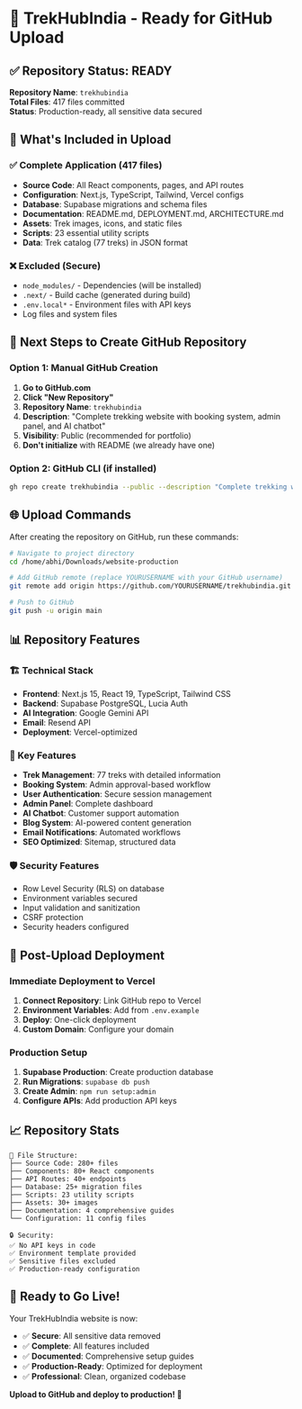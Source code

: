 # 🚀 TrekHubIndia - Ready for GitHub Upload

## ✅ Repository Status: READY

**Repository Name**: `trekhubindia`  
**Total Files**: 417 files committed  
**Status**: Production-ready, all sensitive data secured  

## 📁 What's Included in Upload

### ✅ Complete Application (417 files)
- **Source Code**: All React components, pages, and API routes
- **Configuration**: Next.js, TypeScript, Tailwind, Vercel configs
- **Database**: Supabase migrations and schema files
- **Documentation**: README.md, DEPLOYMENT.md, ARCHITECTURE.md
- **Assets**: Trek images, icons, and static files
- **Scripts**: 23 essential utility scripts
- **Data**: Trek catalog (77 treks) in JSON format

### ❌ Excluded (Secure)
- `node_modules/` - Dependencies (will be installed)
- `.next/` - Build cache (generated during build)
- `.env.local*` - Environment files with API keys
- Log files and system files

## 🔧 Next Steps to Create GitHub Repository

### Option 1: Manual GitHub Creation
1. **Go to GitHub.com**
2. **Click "New Repository"**
3. **Repository Name**: `trekhubindia`
4. **Description**: "Complete trekking website with booking system, admin panel, and AI chatbot"
5. **Visibility**: Public (recommended for portfolio)
6. **Don't initialize** with README (we already have one)

### Option 2: GitHub CLI (if installed)
```bash
gh repo create trekhubindia --public --description "Complete trekking website with booking system, admin panel, and AI chatbot"
```

## 🌐 Upload Commands

After creating the repository on GitHub, run these commands:

```bash
# Navigate to project directory
cd /home/abhi/Downloads/website-production

# Add GitHub remote (replace YOURUSERNAME with your GitHub username)
git remote add origin https://github.com/YOURUSERNAME/trekhubindia.git

# Push to GitHub
git push -u origin main
```

## 📊 Repository Features

### 🏗️ Technical Stack
- **Frontend**: Next.js 15, React 19, TypeScript, Tailwind CSS
- **Backend**: Supabase PostgreSQL, Lucia Auth
- **AI Integration**: Google Gemini API
- **Email**: Resend API
- **Deployment**: Vercel-optimized

### 🎯 Key Features
- **Trek Management**: 77 treks with detailed information
- **Booking System**: Admin approval-based workflow
- **User Authentication**: Secure session management
- **Admin Panel**: Complete dashboard
- **AI Chatbot**: Customer support automation
- **Blog System**: AI-powered content generation
- **Email Notifications**: Automated workflows
- **SEO Optimized**: Sitemap, structured data

### 🛡️ Security Features
- Row Level Security (RLS) on database
- Environment variables secured
- Input validation and sanitization
- CSRF protection
- Security headers configured

## 🚀 Post-Upload Deployment

### Immediate Deployment to Vercel
1. **Connect Repository**: Link GitHub repo to Vercel
2. **Environment Variables**: Add from `.env.example`
3. **Deploy**: One-click deployment
4. **Custom Domain**: Configure your domain

### Production Setup
1. **Supabase Production**: Create production database
2. **Run Migrations**: `supabase db push`
3. **Create Admin**: `npm run setup:admin`
4. **Configure APIs**: Add production API keys

## 📈 Repository Stats

```
📁 File Structure:
├── Source Code: 280+ files
├── Components: 80+ React components
├── API Routes: 40+ endpoints
├── Database: 25+ migration files
├── Scripts: 23 utility scripts
├── Assets: 30+ images
├── Documentation: 4 comprehensive guides
└── Configuration: 11 config files

🔒 Security:
✅ No API keys in code
✅ Environment template provided
✅ Sensitive files excluded
✅ Production-ready configuration
```

## 🎉 Ready to Go Live!

Your TrekHubIndia website is now:
- ✅ **Secure**: All sensitive data removed
- ✅ **Complete**: All features included
- ✅ **Documented**: Comprehensive setup guides
- ✅ **Production-Ready**: Optimized for deployment
- ✅ **Professional**: Clean, organized codebase

**Upload to GitHub and deploy to production! 🚀**
